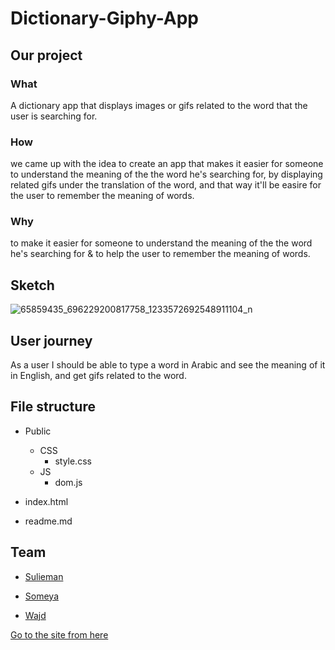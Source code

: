 # Dictionary-Giphy-App

## Our project 
### What
A dictionary app that displays images or gifs related to the word that the user is searching for.
### How
we came up with the idea to create an app that makes it easier for someone to understand the meaning of the the word he's searching for, by displaying related gifs under the translation of the word, and that way it'll be easire for the user to remember the  meaning of words.
### Why 
to make it easier for someone to understand the meaning of the the word he's searching for & to help the user to remember the  meaning of words.

## Sketch
![65859435_696229200817758_1233572692548911104_n](https://user-images.githubusercontent.com/36266244/60514249-c77ddd00-9ce1-11e9-8b50-7ee1c6ad97f4.jpg)

## User journey 
As a user I should be able to type a word in Arabic and see the meaning of it in English, and get gifs related to the word.

## File structure 
- Public 
  - CSS
    - style.css
  - JS
    - dom.js
    
 - index.html
 - readme.md
 
 ## Team
 - [Sulieman](https://github.com/sulieman1)
 
- [Someya](https://github.com/someyaaltous)

- [Wajd](https://github.com/wajdomahdi)

[Go to the site from here](https://fack2.github.io/Dictionary-Giphy-App/)
